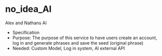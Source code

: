 # no_idea_AI
Alex and Nathans AI

- Specification
-   Purpose: The purpose of this service to have users create an account, log in and generate phrases and save the seed (original phrase)
-   Needed: Custom Model, Log in system, AI external API
